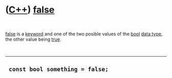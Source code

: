 
 

 

 

 

 

([C++](Cpp.md)) [false](CppFalse.md)
======================================

 

[false](CppFalse.md) is a [keyword](CppKeyword.md) and one of the two
posible values of the [bool](CppBool.md) [data type](CppDataType.md),
the other value being [true](CppTrue.md).

 

  ----------------------------------
  ` const bool something = false;`
  ----------------------------------

 

 

 

 

 

 


